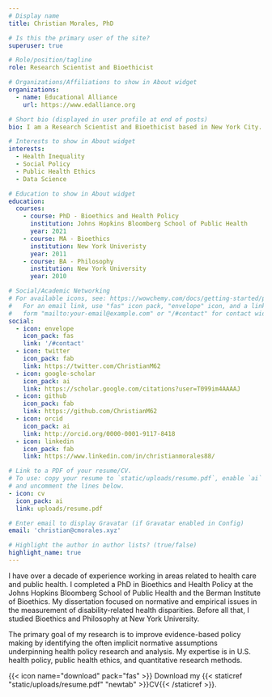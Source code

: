 ```yaml
---
# Display name
title: Christian Morales, PhD

# Is this the primary user of the site?
superuser: true

# Role/position/tagline
role: Research Scientist and Bioethicist

# Organizations/Affiliations to show in About widget
organizations:
  - name: Educational Alliance
    url: https://www.edalliance.org

# Short bio (displayed in user profile at end of posts)
bio: I am a Research Scientist and Bioethicist based in New York City.

# Interests to show in About widget
interests:
  - Health Inequality
  - Social Policy
  - Public Health Ethics
  - Data Science

# Education to show in About widget
education:
  courses:
    - course: PhD - Bioethics and Health Policy
      institution: Johns Hopkins Bloomberg School of Public Health
      year: 2021
    - course: MA - Bioethics
      institution: New York Univeristy
      year: 2011
    - course: BA - Philosophy
      institution: New York University
      year: 2010

# Social/Academic Networking
# For available icons, see: https://wowchemy.com/docs/getting-started/page-builder/#icons
#   For an email link, use "fas" icon pack, "envelope" icon, and a link in the
#   form "mailto:your-email@example.com" or "/#contact" for contact widget.
social:
  - icon: envelope
    icon_pack: fas
    link: '/#contact'
  - icon: twitter
    icon_pack: fab
    link: https://twitter.com/ChristianM62
  - icon: google-scholar
    icon_pack: ai
    link: https://scholar.google.com/citations?user=T099im4AAAAJ
  - icon: github
    icon_pack: fab
    link: https://github.com/ChristianM62
  - icon: orcid
    icon_pack: ai
    link: http://orcid.org/0000-0001-9117-8418
  - icon: linkedin
    icon_pack: fab
    link: https://www.linkedin.com/in/christianmorales88/

# Link to a PDF of your resume/CV.
# To use: copy your resume to `static/uploads/resume.pdf`, enable `ai` icons in `params.toml`,
# and uncomment the lines below.
- icon: cv
  icon_pack: ai
  link: uploads/resume.pdf

# Enter email to display Gravatar (if Gravatar enabled in Config)
email: 'christian@cmorales.xyz'

# Highlight the author in author lists? (true/false)
highlight_name: true
---
```


I have over a decade of experience working in areas related to health care and public health. I completed a PhD in Bioethics and Health Policy at the Johns Hopkins Bloomberg School of Public Health and the Berman Institute of Bioethics. My dissertation focused on normative and empirical issues in the measurement of disability-related health disparities. Before all that, I studied Bioethics and Philosophy at New York University.

The primary goal of my research is to improve evidence-based policy making by identifying the often implicit normative assumptions underpinning health policy research and analysis. My expertise is in U.S. health policy, public health ethics, and quantitative research methods.

{{< icon name="download" pack="fas" >}} Download my {{< staticref "static/uploads/resume.pdf" "newtab" >}}CV{{< /staticref >}}.
